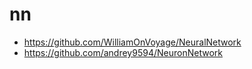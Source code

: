 # nn

* https://github.com/WilliamOnVoyage/NeuralNetwork
* https://github.com/andrey9594/NeuronNetwork
